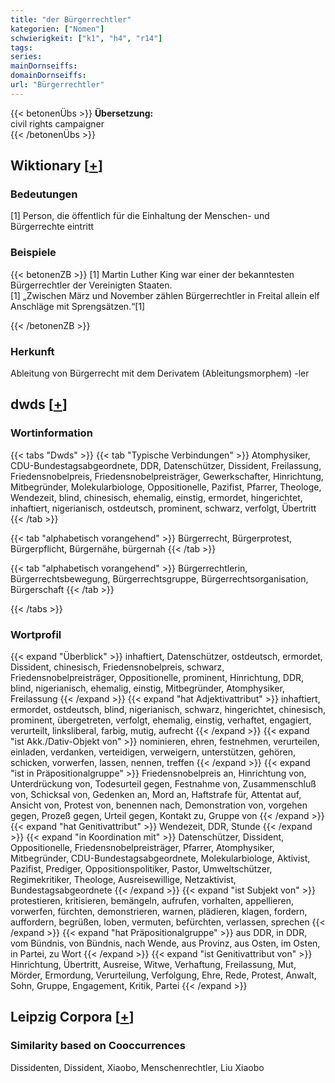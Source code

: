 ```yaml
---
title: "der Bürgerrechtler"
kategorien: ["Nomen"]
schwierigkeit: ["k1", "h4", "r14"]
tags:
series:
mainDornseiffs:
domainDornseiffs:
url: "Bürgerrechtler"
---
```


{{< betonenÜbs >}}
**Übersetzung:**  
civil rights campaigner  
{{< /betonenÜbs >}}

## Wiktionary [[+](https://de.wiktionary.org/wiki/Bürgerrechtler)]

### Bedeutungen
[1] Person, die öffentlich für die Einhaltung der Menschen- und Bürgerrechte eintritt  

### Beispiele
{{< betonenZB >}}
[1] Martin Luther King war einer der bekanntesten Bürgerrechtler der Vereinigten Staaten.  
[1] „Zwischen März und November zählen Bürgerrechtler in Freital allein elf Anschläge mit Sprengsätzen.“[1]  

{{< /betonenZB >}}
### Herkunft
Ableitung von Bürgerrecht mit dem Derivatem (Ableitungsmorphem) -ler  



## dwds [[+](https://www.dwds.de/wb/Bürgerrechtler)]

### Wortinformation
{{< tabs "Dwds" >}}
{{< tab "Typische Verbindungen" >}}
Atomphysiker, CDU-Bundestagsabgeordnete, DDR, Datenschützer, Dissident, Freilassung, Friedensnobelpreis, Friedensnobelpreisträger, Gewerkschafter, Hinrichtung, Mitbegründer, Molekularbiologe, Oppositionelle, Pazifist, Pfarrer, Theologe, Wendezeit, blind, chinesisch, ehemalig, einstig, ermordet, hingerichtet, inhaftiert, nigerianisch, ostdeutsch, prominent, schwarz, verfolgt, Übertritt
{{< /tab >}}

{{< tab "alphabetisch vorangehend" >}}
Bürgerrecht, Bürgerprotest, Bürgerpflicht, Bürgernähe, bürgernah
{{< /tab >}}

{{< tab "alphabetisch vorangehend" >}}
Bürgerrechtlerin, Bürgerrechtsbewegung, Bürgerrechtsgruppe, Bürgerrechtsorganisation, Bürgerschaft
{{< /tab >}}

{{< /tabs >}}

### Wortprofil
{{< expand "Überblick" >}} inhaftiert, Datenschützer, ostdeutsch, ermordet, Dissident, chinesisch, Friedensnobelpreis, schwarz, Friedensnobelpreisträger, Oppositionelle, prominent, Hinrichtung, DDR, blind, nigerianisch, ehemalig, einstig, Mitbegründer, Atomphysiker, Freilassung {{< /expand >}}
{{< expand "hat Adjektivattribut" >}} inhaftiert, ermordet, ostdeutsch, blind, nigerianisch, schwarz, hingerichtet, chinesisch, prominent, übergetreten, verfolgt, ehemalig, einstig, verhaftet, engagiert, verurteilt, linksliberal, farbig, mutig, aufrecht {{< /expand >}}
{{< expand "ist Akk./Dativ-Objekt von" >}} nominieren, ehren, festnehmen, verurteilen, einladen, verdanken, verteidigen, verweigern, unterstützen, gehören, schicken, vorwerfen, lassen, nennen, treffen {{< /expand >}}
{{< expand "ist in Präpositionalgruppe" >}} Friedensnobelpreis an, Hinrichtung von, Unterdrückung von, Todesurteil gegen, Festnahme von, Zusammenschluß von, Schicksal von, Gedenken an, Mord an, Haftstrafe für, Attentat auf, Ansicht von, Protest von, benennen nach, Demonstration von, vorgehen gegen, Prozeß gegen, Urteil gegen, Kontakt zu, Gruppe von {{< /expand >}}
{{< expand "hat Genitivattribut" >}} Wendezeit, DDR, Stunde {{< /expand >}}
{{< expand "in Koordination mit" >}} Datenschützer, Dissident, Oppositionelle, Friedensnobelpreisträger, Pfarrer, Atomphysiker, Mitbegründer, CDU-Bundestagsabgeordnete, Molekularbiologe, Aktivist, Pazifist, Prediger, Oppositionspolitiker, Pastor, Umweltschützer, Regimekritiker, Theologe, Ausreisewillige, Netzaktivist, Bundestagsabgeordnete {{< /expand >}}
{{< expand "ist Subjekt von" >}} protestieren, kritisieren, bemängeln, aufrufen, vorhalten, appellieren, vorwerfen, fürchten, demonstrieren, warnen, plädieren, klagen, fordern, auffordern, begrüßen, loben, vermuten, befürchten, verlassen, sprechen {{< /expand >}}
{{< expand "hat Präpositionalgruppe" >}} aus DDR, in DDR, vom Bündnis, von Bündnis, nach Wende, aus Provinz, aus Osten, im Osten, in Partei, zu Wort {{< /expand >}}
{{< expand "ist Genitivattribut von" >}} Hinrichtung, Übertritt, Ausreise, Witwe, Verhaftung, Freilassung, Mut, Mörder, Ermordung, Verurteilung, Verfolgung, Ehre, Rede, Protest, Anwalt, Sohn, Gruppe, Engagement, Kritik, Partei {{< /expand >}}

## Leipzig Corpora [[+](https://corpora.uni-leipzig.de/en/res?word=Bürgerrechtler&corpusId=deu_newscrawl-public_2018)]


### Similarity based on Cooccurrences
Dissidenten, Dissident, Xiaobo, Menschenrechtler, Liu Xiaobo


